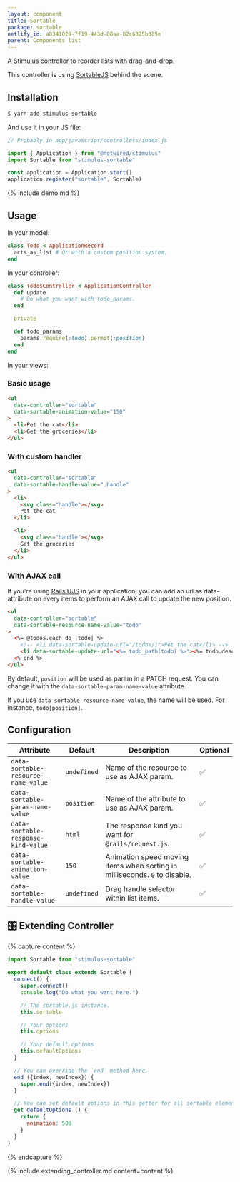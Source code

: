 ```yaml
---
layout: component
title: Sortable
package: sortable
netlify_id: a8341029-7f19-443d-88aa-02c6325b389e
parent: Components list
---
```


A Stimulus controller to reorder lists with drag-and-drop.

This controller is using [SortableJS](https://github.com/SortableJS/sortablejs) behind the scene.

## Installation

```bash
$ yarn add stimulus-sortable
```

And use it in your JS file:
```js
// Probably in app/javascript/controllers/index.js

import { Application } from "@hotwired/stimulus"
import Sortable from "stimulus-sortable"

const application = Application.start()
application.register("sortable", Sortable)
```

{% include demo.md %}

## Usage

In your model:
```ruby
class Todo < ApplicationRecord
  acts_as_list # Or with a custom position system.
end
```

In your controller:
```ruby
class TodosController < ApplicationController
  def update
    # Do what you want with todo_params.
  end

  private

  def todo_params
    params.require(:todo).permit(:position)
  end
end
```

In your views:
### Basic usage
```html
<ul
  data-controller="sortable"
  data-sortable-animation-value="150"
>
  <li>Pet the cat</li>
  <li>Get the groceries</li>
</ul>
```

### With custom handler
```html
<ul
  data-controller="sortable"
  data-sortable-handle-value=".handle"
>
  <li>
    <svg class="handle"></svg>
    Pet the cat
  </li>

  <li>
    <svg class="handle"></svg>
    Get the groceries
  </li>
</ul>
```

### With AJAX call

If you're using [Rails UJS](https://github.com/rails/rails/tree/master/actionview/app/assets/javascripts) in your application, you can add an url as data-attribute on every items to perform an AJAX call to update the new position.

```html
<ul
  data-controller="sortable"
  data-sortable-resource-name-value="todo"
>
  <%= @todos.each do |todo| %>
    <!-- <li data-sortable-update-url="/todos/1">Pet the cat</li> -->
    <li data-sortable-update-url="<%= todo_path(todo) %>"><%= todo.description %></li>
  <% end %>
</ul>
```

By default, `position` will be used as param in a PATCH request. You can change it with the `data-sortable-param-name-value` attribute.

If you use `data-sortable-resource-name-value`, the name will be used. For instance, `todo[position]`.

## Configuration

| Attribute | Default | Description | Optional |
| --------- | ------- | ----------- | -------- |
| `data-sortable-resource-name-value` | `undefined` | Name of the resource to use as AJAX param. | ✅ |
| `data-sortable-param-name-value` | `position` | Name of the attribute to use as AJAX param. | ✅ |
| `data-sortable-response-kind-value` | `html` | The response kind you want for `@rails/request.js`. | ✅ |
| `data-sortable-animation-value` | `150` | Animation speed moving items when sorting in milliseconds. `0` to disable. | ✅ |
| `data-sortable-handle-value` | `undefined` | Drag handle selector within list items. | ✅ |

## 🎛 Extending Controller

{% capture content %}
```js
import Sortable from "stimulus-sortable"

export default class extends Sortable {
  connect() {
    super.connect()
    console.log("Do what you want here.")

    // The sortable.js instance.
    this.sortable

    // Your options
    this.options

    // Your default options
    this.defaultOptions
  }

  // You can override the `end` method here.
  end ({index, newIndex}) {
    super.end({index, newIndex})
  }

  // You can set default options in this getter for all sortable elements.
  get defaultOptions () {
    return {
      animation: 500
    }
  }
}
```
{% endcapture %}

{% include extending_controller.md content=content %}

